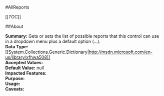 #AllReports

[[_TOC_]]

##About

**Summary:**  Gets or sets the list of possible reports that this control can use in a dropdown menu plus a default option (...).   
**Data Type:** [[System.Collections.Generic.Dictionary|http://msdn.microsoft.com/en-us/library/xfhwa508]]  
**Accepted Values:**   
**Default Value:** null  
**Impacted Features:**   
**Purpose:**   
**Usage:**   
**Caveats:**   

